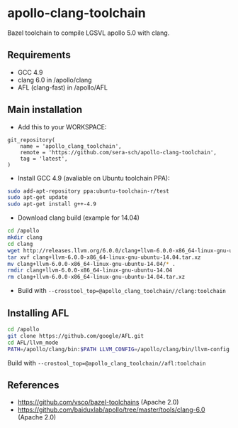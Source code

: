 # apollo-clang-toolchain
Bazel toolchain to compile LGSVL apollo 5.0 with clang.

## Requirements
- GCC 4.9
- clang 6.0 in /apollo/clang
- AFL (clang-fast) in /apollo/AFL

## Main installation
- Add this to your WORKSPACE:
```
git_repository(
    name = 'apollo_clang_toolchain',
    remote = 'https://github.com/sera-sch/apollo-clang-toolchain',
    tag = 'latest',
)
```
- Install GCC 4.9 (avaliable on Ubuntu toolchain PPA):
```sh
sudo add-apt-repository ppa:ubuntu-toolchain-r/test
sudo apt-get update
sudo apt-get install g++-4.9
```
- Download clang build (example for 14.04)
```sh
cd /apollo
mkdir clang
cd clang
wget http://releases.llvm.org/6.0.0/clang+llvm-6.0.0-x86_64-linux-gnu-ubuntu-14.04.tar.xz
tar xvf clang+llvm-6.0.0-x86_64-linux-gnu-ubuntu-14.04.tar.xz
mv clang+llvm-6.0.0-x86_64-linux-gnu-ubuntu-14.04/* .
rmdir clang+llvm-6.0.0-x86_64-linux-gnu-ubuntu-14.04
rm clang+llvm-6.0.0-x86_64-linux-gnu-ubuntu-14.04.tar.xz
```
- Build with `--crosstool_top=@apollo_clang_toolchain//clang:toolchain`

## Installing AFL
```sh
cd /apollo
git clone https://github.com/google/AFL.git
cd AFL/llvm_mode
PATH=/apollo/clang/bin:$PATH LLVM_CONFIG=/apollo/clang/bin/llvm-config make
```
Build with `--crostool_top=@apollo_clang_toolchain//afl:toolchain`

## References
- https://github.com/vsco/bazel-toolchains (Apache 2.0)
- https://github.com/baiduxlab/apollo/tree/master/tools/clang-6.0 (Apache 2.0)
